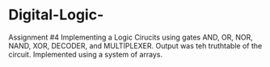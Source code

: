 # Digital-Logic- 
 Assignment #4 Implementing a Logic Cirucits using gates AND, OR, NOR, NAND, XOR, DECODER, and MULTIPLEXER. Output was teh truthtable of the circuit.
 Implemented using a system of arrays.  
